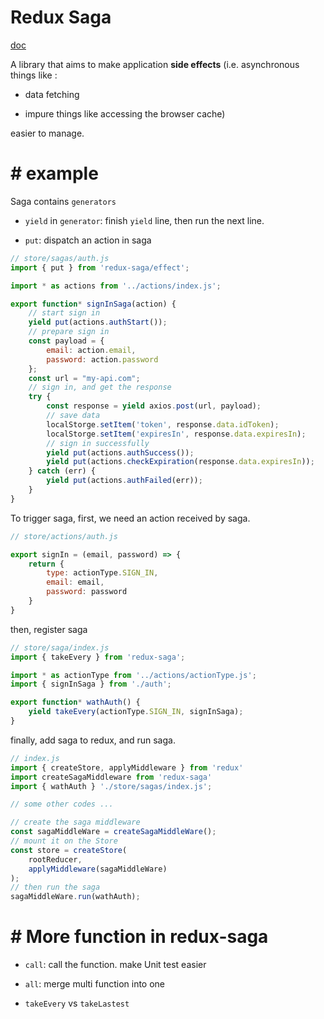 #  Redux Saga

[doc](https://redux-saga.js.org/)

A library that aims to make application **side effects** (i.e. asynchronous things like : 

* data fetching

* impure things like accessing the browser cache) 

easier to manage.

# #  example

Saga contains `generators`

* `yield` in `generator`: finish `yield` line, then run the next line.

* `put`: dispatch an action in saga

```javascript
// store/sagas/auth.js
import { put } from 'redux-saga/effect';

import * as actions from '../actions/index.js';

export function* signInSaga(action) {
    // start sign in
    yield put(actions.authStart());
    // prepare sign in
    const payload = {
        email: action.email,
        password: action.password
    };
    const url = "my-api.com";
    // sign in, and get the response
    try {
        const response = yield axios.post(url, payload);
        // save data
        localStorge.setItem('token', response.data.idToken);
        localStorge.setItem('expiresIn', response.data.expiresIn);
        // sign in successfully
        yield put(actions.authSuccess());
        yield put(actions.checkExpiration(response.data.expiresIn));
    } catch (err) {
        yield put(actions.authFailed(err)); 
    }
}
```

To trigger saga, first, we need an action received by saga.

```javascript
// store/actions/auth.js

export signIn = (email, password) => {
    return {
        type: actionType.SIGN_IN,
        email: email,
        password: password
    }
}
```

then, register saga

```javascript
// store/saga/index.js
import { takeEvery } from 'redux-saga';

import * as actionType from '../actions/actionType.js';
import { signInSaga } from './auth';

export function* wathAuth() {
    yield takeEvery(actionType.SIGN_IN, signInSaga);
}
```

finally, add saga to redux, and run saga.

```javascript
// index.js
import { createStore, applyMiddleware } from 'redux'
import createSagaMiddleware from 'redux-saga'
import { wathAuth } './store/sagas/index.js';

// some other codes ...

// create the saga middleware
const sagaMiddleWare = createSagaMiddleWare();
// mount it on the Store
const store = createStore(
    rootReducer,
    applyMiddleware(sagaMiddleWare)
);
// then run the saga
sagaMiddleWare.run(wathAuth);
```

# #  More function in redux-saga

* `call`: call the function. make Unit test easier

* `all`: merge multi function into one

* `takeEvery` vs `takeLastest`
